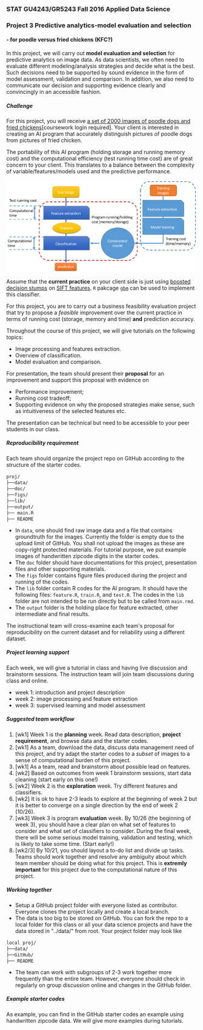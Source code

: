 ### STAT GU4243/GR5243 Fall 2016 Applied Data Science
### Project 3 Predictive analytics-model evaluation and selection

#### - for poodle versus fried chickens (KFC?)

In this project, we will carry out **model evaluation and selection** for predictive analytics on image data. As data scientists, we often need to evaluate different modeling/analysis strategies and decide what is the best. Such decisions need to be supported by sound evidence in the form of model assessment, validation and comparison. In addition, we also need to communicate our decision and supporting evidence clearly and convincingly in an accessible fashion.

##### Challenge
For this project, you will receive [a set of 2000 images of poodle dogs and fried chickens](https://courseworks2.columbia.edu/courses/11849/files/folder/Project_Files?preview=696483)[coursework login required]. Your client is interested in creating an AI program that accurately distinguish pictures of poodle dogs from pictures of fried chicken. 

The portability of this AI program (holding storage and running memory cost) and the computational efficiency (test running time cost) are of great concern to your client. This translates to a balance between the complexity of variable/features/models used and the predictive performance. 

![image](predictiveprogram.png)

Assume that the **current practice** on your client side is just using [boosted](https://en.wikipedia.org/wiki/Boosting_(machine_learning)) [decision stumps](https://en.wikipedia.org/wiki/Decision_stump) on [SIFT features](https://en.wikipedia.org/wiki/Scale-invariant_feature_transform). `R` pakcage [`gbm`](https://cran.r-project.org/package=gbm) can be used to implement this classifier. 

For this project, you are to carry out a business feasibility evaluation project that try to propose a *feasible* improvement over the current practice in terms of running cost (storage, memory and time) **and** prediction accuracy. 

Throughout the course of this project, we will give tutorials on the following topics:

- Image processing and features extraction.
- Overview of classification.
- Model evaluation and comparison.

For presentation, the team should present their **proposal** for an improvement and support this proposal with evidence on 

- Performance improvement;
- Running cost tradeoff;
- Supporting evidence on why the proposed strategies make sense, such as intuitiveness of the selected features etc.

The presentation can be technical but need to be accessible to your peer students in our class. 

##### Reproducibility requirement

Each team should organize the project repo on GitHub according to the structure of the starter codes. 

```
proj/
├──data/
├──doc/
├──figs/
├──lib/
├──output/
├── main.R
├── README
```
- In `data`, one should find raw image data and a file that contains groundtruth for the images. Currently the folder is empty due to the upload limit of GitHub. You shall not upload the images as these are copy-right protected materials. For tutorial purpose, we put example images of handwritten zipcode digits in the starter codes. 
- The `doc` folder should have documentations for this project, presentation files and other supporting materials. 
- The `figs` folder contains figure files produced during the project and running of the codes. 
- The `lib` folder contain R codes for the AI program. It should have the following files: `feature.R`, `train.R`, and `test.R`. The codes in the `lib` folder are not intended to be run directly but to be called from `main.rmd`. 
- The `output` folder is the holding place for feature extracted, other intermediate and final results.

The instructional team will cross-examine each team's proposal for reproducibility on the current dataset and for reliability using a different dataset.

##### Project learning support 

Each week, we will give a tutorial in class and having live discussion and brainstorm sessions. The instruction team will join team discussions during class and online. 

- week 1: introduction and project description
- week 2: image processing and feature extraction
- week 3: supervised learning and model assessment

##### Suggested team workflow
1. [wk1] Week 1 is the **planning** week. Read data description, **project requirement**, and browse data and the starter codes. 
2. [wk1] As a team, download the data, discuss data management need of this project, and try adapt the starter codes to a *subset* of images to a sense of computational burden of this project. 
3. [wk1] As a team, read and brainstorm about possible lead on features. 
4. [wk2] Based on outcomes from week 1 brainstorm sessions, start data cleaning (start early on this one!)
5. [wk2] Week 2 is the **exploration** week. Try different features and classifiers.
6. [wk2] It is ok to have 2-3 leads to explore at the beginning of week 2 but it is better to converge on a single direction by the end of week 2 (10/26). 
7. [wk3] Week 3 is program **evaluation** week. By 10/26 (the beginning of week 3), you should have a clear plan on what set of features to consider and what set of classifiers to consider. During the final week, there will be some serious model training, validation and testing, which is likely to take some time. (Start early!)
8. [wk2/3] By 10/21, you should layout a to-do list and divide up tasks. Teams should work together and resolve any ambiguity about which team member should be doing what for this project. This is **extremly important** for this project due to the computational nature of this project. 

##### Working together
- Setup a GitHub project folder with everyone listed as contributor. Everyone clones the project locally and create a local branch. 
- The data is too big to be stored on GitHub. You can fork the repo to a local folder for this class or all your data science projects and have the data stored in "../data/" from root. Your project folder may look like

```
local proj/
├──data/
├──GitHub/
├── README
```
- The team can work with subgroups of 2-3 work together more frequently than the entire team. However, everyone should check in regularly on group discussion online and changes in the GitHub folder.  

##### Example starter codes

As example, you can find in the GitHub starter codes an example using handwritten zipcode data. We will give more examples during tutorials. 

